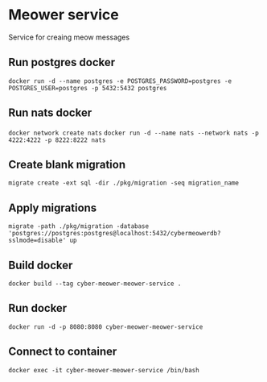 # Meower service

Service for creaing meow messages

## Run postgres docker

`docker run -d --name postgres -e POSTGRES_PASSWORD=postgres -e POSTGRES_USER=postgres -p 5432:5432 postgres`

## Run nats docker

`docker network create nats`
`docker run -d --name nats --network nats -p 4222:4222 -p 8222:8222 nats`

## Create blank migration

`migrate create -ext sql -dir ./pkg/migration -seq migration_name`

## Apply migrations

`migrate -path ./pkg/migration -database 'postgres://postgres:postgres@localhost:5432/cybermeowerdb?sslmode=disable' up`

## Build docker

`docker build --tag cyber-meower-meower-service .`

## Run docker

`docker run -d -p 8080:8080 cyber-meower-meower-service`

## Connect to container

`docker exec -it cyber-meower-meower-service /bin/bash`
